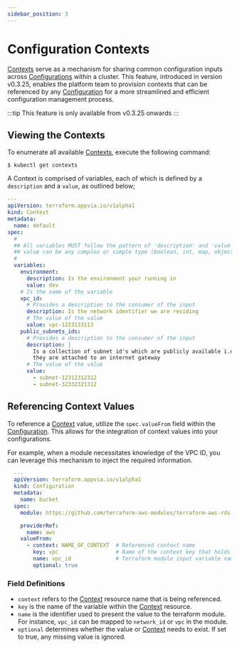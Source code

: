```yaml
---
sidebar_position: 3
---
```


# Configuration Contexts

[Contexts](../reference/contexts.terraform.appvia.io.md) serve as a mechanism for sharing common configuration inputs across [Configurations](../reference/configurations.terraform.appvia.io.md) within a cluster. This feature, introduced in version v0.3.25, enables the platform team to provision contexts that can be referenced by any [Configuration](../reference/configurations.terraform.appvia.io.md) for a more streamlined and efficient configuration management process.

:::tip
This feature is only available from v0.3.25 onwards
:::

## Viewing the Contexts

To enumerate all available [Contexts](../reference/contexts.terraform.appvia.io.md), execute the following command:

```shell
$ kubectl get contexts
```

A Context is comprised of variables, each of which is defined by a `description` and a `value`, as outlined below;

```yaml
---
apiVersion: terraform.appvia.io/v1alpha1
kind: Context
metadata:
  name: default
spec:
  #
  ## All variables MUST follow the pattern of 'description' and 'value'. The
  ## value can be any complex or simple type (boolean, int, map, object etc)
  #
  variables:
    environment:
      description: Is the environment your running in
      value: dev
    # Is the name of the variable
    vpc_id:
      # Provides a description to the consumer of the input
      description: Is the network identifier we are residing
      # The value of the value
      value: vpc-1223133113
    public_subnets_ids:
      # Provides a description to the consumer of the input
      description: |
        Is a collection of subnet id's which are publicly available i.e.
        they are attached to an internet gateway
      # The value of the value
      value:
        - subnet-12312312312
        - subnet-32332321312
```

## Referencing Context Values

To reference a [Context](../reference/contexts.terraform.appvia.io.md) value, utilize the `spec.valueFrom` field within the [Configuration](../reference/configurations.terraform.appvia.io.md). This allows for the integration of context values into your configurations.

For example, when a module necessitates knowledge of the VPC ID, you can leverage this mechanism to inject the required information.

```yaml
  ---
  apiVersion: terraform.appvia.io/v1alpha1
  kind: Configuration
  metadata:
    name: bucket
  spec:
    module: https://github.com/terraform-aws-modules/terraform-aws-rds

    providerRef:
      name: aws
    valueFrom:
      - context: NAME_OF_CONTEXT  # Referenced context name
        key: vpc                  # Name of the context key that holds the value
        name: vpc_id              # Terraform module input variable name
        optional: true
```

### Field Definitions

* `context` refers to the [Context](../reference/contexts.terraform.appvia.io.md) resource name that is being referenced.
* `key` is the name of the variable within the [Context](../reference/contexts.terraform.appvia.io.md) resource.
* `name` is the identifier used to present the value to the terraform module. For instance, `vpc_id` can be mapped to `network_id` or `vpc` in the module.
* `optional` determines whether the value or [Context](../reference/contexts.terraform.appvia.io.md) needs to exist. If set to true, any missing value is ignored.


